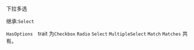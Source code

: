 下拉多选

继承:`Select`

`HasOptions`　trait 为`Checkbox` `Radio` `Select` `MultipleSelect` `Match` `Matches` 共有。

